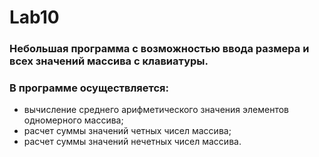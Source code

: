 # Lab10
### Небольшая программа с возможностью ввода размера и всех значений массива с клавиатуры.
### В программе осуществляется:
- вычисление среднего арифметического значения элементов одномерного массива;
- расчет суммы значений четных чисел массива;
- расчет суммы значений нечетных чисел массива.
 

